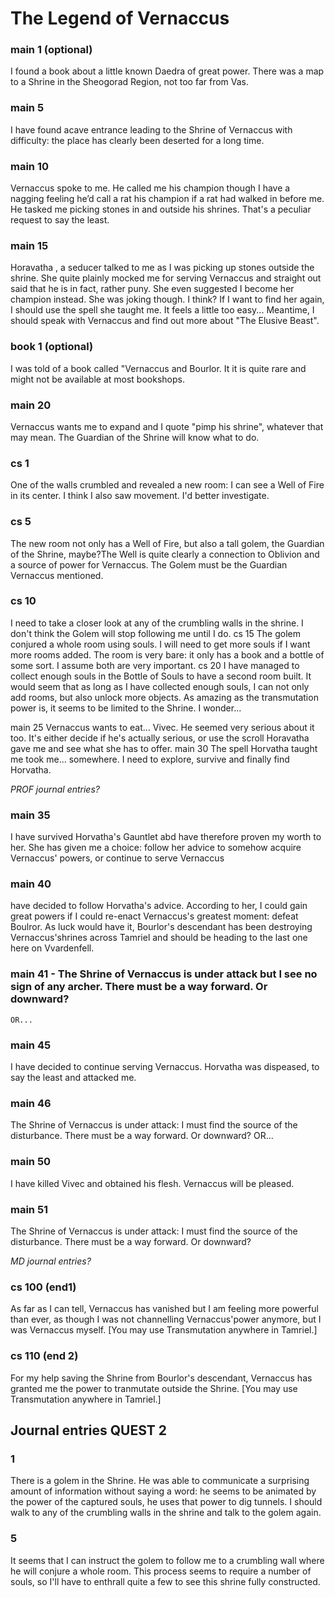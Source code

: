 # The Legend of Vernaccus


### main 1 (optional)
I found a book about a little known Daedra of great power. There was a map to a Shrine in the Sheogorad Region, not too far from Vas.

### main 5
I have found acave entrance leading to the Shrine of Vernaccus with difficulty: the place has clearly been deserted for a long time.

### main 10
Vernaccus spoke to me. He called me his champion though I have a nagging feeling he’d call a rat his champion if a rat had walked in before me. He tasked me picking stones in and outside his shrines. That's a peculiar request to say the least.

### main 15
Horavatha , a seducer talked to me as I was picking up stones outside the shrine. She quite plainly mocked me for serving Vernaccus and straight out said that he is in fact, rather puny. She even suggested I become her champion instead. She was joking though. I think? If I want to find her again, I should use the spell she taught me. It feels a little too easy... Meantime, I should speak with Vernaccus and find out more about "The Elusive Beast".

### book 1 (optional)
I was told of a book called "Vernaccus and Bourlor. It it is quite rare and might not be available at most bookshops.

### main 20
Vernaccus wants me to expand and I quote "pimp his shrine", whatever that may mean. The Guardian of the Shrine will know what to do.

### cs 1
One of the walls crumbled and revealed a new room: I can see a Well of Fire in its center. I think I also saw movement. I'd better investigate.

### cs 5
The new room not only has a Well of Fire, but also a tall golem, the Guardian of the Shrine, maybe?The Well is quite clearly a connection to Oblivion and a source of power for Vernaccus. The Golem must be the Guardian Vernaccus mentioned.

### cs 10
I need to take a closer look at any of the crumbling walls in the shrine. I don't think the Golem will stop following me until I do.
cs 15
The golem conjured a whole room using souls. I will need to get more souls if I want more rooms added. The room is very bare: it only has a book and a bottle of some sort. I assume both are very important.
cs 20
I have managed to collect enough souls in the Bottle of Souls to have a second room built. It would seem that as long as I have collected enough souls, I can not only add rooms, but also unlock more objects. As amazing as the transmutation power is, it seems to be limited to the Shrine. I wonder...

main 25
Vernaccus wants to eat... Vivec. He seemed very serious about it too. It's either decide if he's actually serious, or use the scroll Horavatha gave me and see what she has to offer.
main 30
The spell Horvatha taught me took me... somewhere. I need to explore, survive and finally find Horvatha.

*PROF journal entries?*

### main 35
I have survived Horvatha's Gauntlet abd have therefore proven my worth to her.
She has given me a choice: follow her advice to somehow acquire Vernaccus' powers, or continue to serve Vernaccus

### main 40
 have decided to follow Horvatha's advice. According to her, I could gain great powers if I could re-enact Vernaccus's greatest moment: defeat Boulror.
As luck would have it, Bourlor's descendant has been destroying Vernaccus'shrines across Tamriel and should be heading to the last one here on Vvardenfell.

### main 41 - The Shrine of Vernaccus is under attack but I see no sign of any archer. There must be a way forward. Or downward?
	OR...

### main 45
I have decided  to continue serving Vernaccus. Horvatha was dispeased, to say the least and attacked me.

### main 46
The Shrine of Vernaccus is under attack: I must find the source of the disturbance. There must be a way forward. Or downward?
	OR...

### main 50
I have killed Vivec and obtained his flesh. Vernaccus will be pleased.

### main 51
The Shrine of Vernaccus is under attack: I must find the source of the disturbance. There must be a way forward. Or downward?

*MD journal entries?*

### cs 100 (end1)
As far as I can tell, Vernaccus has vanished but I am feeling more powerful than ever, as though I was not channelling Vernaccus'power anymore, but I was Vernaccus myself. 
[You may use Transmutation anywhere in Tamriel.]

### cs 110 (end 2)
For my help saving the Shrine from Bourlor's descendant, Vernaccus has granted me the power to tranmutate outside the Shrine.
[You may use Transmutation anywhere in Tamriel.]



## Journal entries QUEST 2
### 1
There is a golem in the Shrine. He was able to communicate a surprising amount of information without saying a word: he seems to be animated by the power of the captured souls, he uses that power to dig tunnels. I should walk to any of the crumbling walls in the shrine and talk to the golem again.
### 5
It seems that I can instruct the golem to follow me to a crumbling wall where he will conjure a whole room. This process seems to require a number of souls, so I'll have to enthrall quite a few to see this shrine fully constructed.
